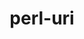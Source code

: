 ---
title: "perl-uri"
layout: cache
categories: [package, develop-2023-05-18]
meta: {"versions": ["5.08"], "compilers": ["gcc@=7.3.1"], "oss": ["amzn2"], "platforms": ["linux"], "targets": ["aarch64", "neoverse_n1", "x86_64_v3"], "stacks": ["aws-ahug", "aws-ahug-aarch64", "root"], "num_specs": 3, "num_specs_by_stack": {"root": 3, "aws-ahug-aarch64": 2, "aws-ahug": 1}}
spec_details: [{"hash": "gpyqkvvrsj6qrfocrfxlus3gpphz2qvi", "compiler": "gcc@=7.3.1", "versions": ["5.08"], "os": "amzn2", "platform": "linux", "target": "aarch64", "variants": ["build_system=perl"], "stacks": ["root", "aws-ahug-aarch64"], "size": "-", "tarball": "https://binaries.spack.io/develop-2023-05-18/build_cache/linux-amzn2-aarch64/gcc-7.3.1/perl-uri-5.08/linux-amzn2-aarch64-gcc-7.3.1-perl-uri-5.08-gpyqkvvrsj6qrfocrfxlus3gpphz2qvi.spack"}, {"hash": "szqmczrukvqkel3uufuoyqvqdd6t3bbx", "compiler": "gcc@=7.3.1", "versions": ["5.08"], "os": "amzn2", "platform": "linux", "target": "neoverse_n1", "variants": ["build_system=perl"], "stacks": ["root", "aws-ahug-aarch64"], "size": "-", "tarball": "https://binaries.spack.io/develop-2023-05-18/build_cache/linux-amzn2-neoverse_n1/gcc-7.3.1/perl-uri-5.08/linux-amzn2-neoverse_n1-gcc-7.3.1-perl-uri-5.08-szqmczrukvqkel3uufuoyqvqdd6t3bbx.spack"}, {"hash": "2sejkf6fyzol4k54btaesnyaa2r2s5jo", "compiler": "gcc@=7.3.1", "versions": ["5.08"], "os": "amzn2", "platform": "linux", "target": "x86_64_v3", "variants": ["build_system=perl"], "stacks": ["aws-ahug", "root"], "size": "-", "tarball": "https://binaries.spack.io/develop-2023-05-18/build_cache/linux-amzn2-x86_64_v3/gcc-7.3.1/perl-uri-5.08/linux-amzn2-x86_64_v3-gcc-7.3.1-perl-uri-5.08-2sejkf6fyzol4k54btaesnyaa2r2s5jo.spack"}]
---